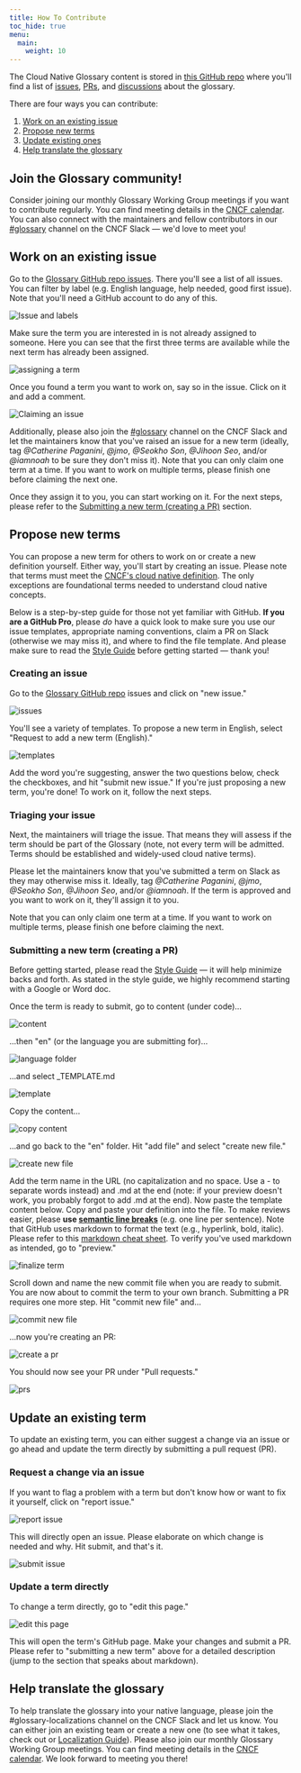 ```yaml
---
title: How To Contribute
toc_hide: true
menu:
  main:
    weight: 10
---
```


The Cloud Native Glossary content is stored in [this GitHub repo](https://github.com/cncf/glossary) where you'll find a list of [issues](https://github.com/cncf/glossary/issues), [PRs](https://github.com/cncf/glossary/pulls), and [discussions](https://github.com/cncf/glossary/discussions) about the glossary. 

There are four ways you can contribute:

1) [Work on an existing issue](#work-on-an-existing-issue)
2) [Propose new terms](#propose-new-terms)
3) [Update existing ones](#update-an-existing-term)
4) [Help translate the glossary](#help-translate-the-glossary)

## Join the Glossary community! 
Consider joining our monthly Glossary Working Group meetings if you want to contribute regularly. You can find meeting details in the [CNCF calendar](https://www.cncf.io/calendar/). You can also connect with the maintainers and fellow contributors in our [#glossary](https://cloud-native.slack.com/archives/C02TX20MQBB) channel on the CNCF Slack — we'd love to meet you! 

## Work on an existing issue
Go to the [Glossary GitHub repo issues](https://github.com/cncf/glossary/issues). There you'll see a list of all issues. You can filter by label (e.g. English language, help needed, good first issue). Note that you'll need a GitHub account to do any of this.

![Issue and labels](/images/how-to/issue-and-labels.png)

Make sure the term you are interested in is not already assigned to someone. Here you can see that the first three terms are available while the next term has already been assigned.

![assigning a term](/images/how-to/howto-04.png)

Once you found a term you want to work on, say so in the issue. Click on it and add a comment.

![Claiming an issue](/images/how-to/claiming-an-issue.png)

Additionally, please also join the [#glossary](https://cloud-native.slack.com/archives/C02TX20MQBB) channel on the CNCF Slack and let the maintainers know that you've raised an issue for a new term (ideally, tag _@Catherine Paganini_, _@jmo_, _@Seokho Son_, _@Jihoon Seo_, and/or _@iamnoah_ to be sure they don't miss it). Note that you can only claim one term at a time. If you want to work on multiple terms, please finish one before claiming the next one.

Once they assign it to you, you can start working on it. For the next steps, please refer to the [Submitting a new term (creating a PR)](#submitting-a-new-term-creating-a-pr) section.

## Propose new terms
You can propose a new term for others to work on or create a new definition yourself. Either way, you'll start by creating an issue. Please note that terms must meet the [CNCF's cloud native definition](https://github.com/cncf/toc/blob/main/DEFINITION.md). The only exceptions are foundational terms needed to understand cloud native concepts.

Below is a step-by-step guide for those not yet familiar with GitHub. **If you are a GitHub Pro**, please *do* have a quick look to make sure you use our issue templates, appropriate naming conventions, claim a PR on Slack (otherwise we may miss it), and where to find the file template. And please make sure to read the [Style Guide](/style-guide/) before getting started — thank you! 

### Creating an issue
Go to the [Glossary GitHub repo](https://github.com/cncf/glossary/issues) issues and click on "new issue."

![issues](/images/how-to/howto-01.png)

You'll see a variety of templates. To propose a new term in English, select "Request to add a new term (English)."

![templates](/images/how-to/english-issue-template.jpg)

Add the word you're suggesting, answer the two questions below, check the checkboxes, and hit "submit new issue." If you're just proposing a new term, you're done! To work on it, follow the next steps.


### Triaging your issue
Next, the maintainers will triage the issue. That means they will assess if the term should be part of the Glossary (note, not every term will be admitted. Terms should be established and widely-used cloud native terms).

Please let the maintainers know that you've submitted a term on Slack as they may otherwise miss it. Ideally, tag _@Catherine Paganini_, _@jmo_, _@Seokho Son_, _@Jihoon Seo_, and/or _@iamnoah_.  If the term is approved and you want to work on it, they'll assign it to you.

Note that you can only claim one term at a time. If you want to work on multiple terms, please finish one before claiming the next.

### Submitting a new term (creating a PR)

Before getting started, please read the [Style Guide](/style-guide/) — it will help minimize backs and forth. As stated in the style guide, we highly recommend starting with a Google or Word doc. 

Once the term is ready to submit, go to content (under code)…

![content](/images/how-to/howto-05.png)

…then "en" (or the language you are submitting for)…

![language folder](/images/how-to/howto-06.png)

…and select  _TEMPLATE.md

![template](/images/how-to/howto-07.png)

Copy the content…

![copy content](/images/how-to/howto-08.png)

…and go back to the "en" folder. Hit "add file" and select "create new file."

![create new file](/images/how-to/howto-09.png)

Add the term name in the URL (no capitalization and no space. Use a - to separate words instead) and .md at the end (note: if your preview doesn't work, you probably forgot to add .md at the end). Now paste the template content below. Copy and paste your definition into the file. To make reviews easier, please **use [semantic line breaks](https://sembr.org/)** (e.g. one line per sentence). Note that GitHub uses markdown to format the text (e.g., hyperlink, bold, italic). Please refer to this [markdown cheat sheet](https://www.markdownguide.org/cheat-sheet/). To verify you've used markdown as intended, go to "preview."

![finalize term](/images/how-to/howto-10.png)

Scroll down and name the new commit file when you are ready to submit. You are now about to commit the term to your own branch. Submitting a PR requires one more step. Hit "commit new file" and…

![commit new file](/images/how-to/howto-11.png)

…now you're creating an PR:

![create a pr](/images/how-to/howto-12.png)

You should now see your PR under "Pull requests."

![prs](/images/how-to/howto-13.png)

## Update an existing term
To update an existing term, you can either suggest a change via an issue or go ahead and update the term directly by submitting a pull request (PR).

### Request a change via an issue
If you want to flag a problem with a term but don't know how or want to fix it yourself, click on "report issue."

![report issue](/images/how-to/howto-14.png)

This will directly open an issue. Please elaborate on which change is needed and why. Hit submit, and that's it. 

![submit issue](/images/how-to/howto-15.png)

### Update a term directly
To change a term directly, go to "edit this page." 

![edit this page](/images/how-to/howto-16.png)

This will open the term's GitHub page. Make your changes and submit a PR. Please refer to "submitting a new term" above for a detailed description (jump to the section that speaks about markdown).

## Help translate the glossary
To help translate the glossary into your native language, please join the #glossary-localizations channel on the CNCF Slack and let us know. You can either join an existing team or create a new one (to see what it takes, check out or [Localization Guide](https://github.com/cncf/glossary/blob/main/LOCALIZATION.md)). Please also join our monthly Glossary Working Group meetings. You can find meeting details in the [CNCF calendar](https://www.cncf.io/calendar/). We look forward to meeting you there!




